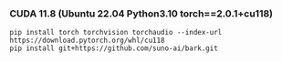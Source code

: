 ### CUDA 11.8 (Ubuntu 22.04  Python3.10  torch==2.0.1+cu118)
~~~
pip install torch torchvision torchaudio --index-url https://download.pytorch.org/whl/cu118
pip install git+https://github.com/suno-ai/bark.git
~~~

